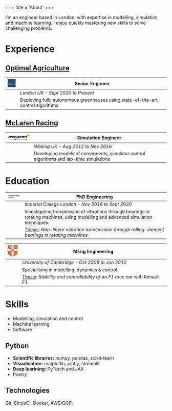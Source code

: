 +++
title = 'About'
+++


I’m an engineer based in London, with expertise in modelling, simulation and machine learning. I enjoy quickly mastering new skills to solve challenging problems.

# Experience

##  [Optimal Agriculture](https://www.optimal.ag/)

| ![Optimal Agriculture](images/optimal.png) | **Senior Engineer**                                                              |
|--------------------------------------------|----------------------------------------------------------------------------------|
|                                            | *London UK - Sept 2020 to Present*                                               |
|                                            | Deploying fully autonomous greenhouses using state-of-the-art control algorithms |

## [McLaren Racing](https://www.mclaren.com/racing/)
| ![McLaren Racing](images/mclaren.png)         | **Simulation Engineer**                                                          |
|-----------------------------------------------|----------------------------------------------------------------------------------|
|                                               | *Woking UK - Aug 2012 to Nov 2016*                                               |
|                                               | Developing models of components, simulator control algorithms and lap-time simulations |

# Education

| ![Imperial College](images/imperial.png)         | **PhD Engineering**                                                                               |
|--------------------------------------------------|---------------------------------------------------------------------------------------------------|
|                                                  | *Imperial College London - Nov 2016 to Sept 2020*                                                 |
|                                                  | Investigating transmission of vibrations through bearings in rotating machines, using modelling and advanced simulation techniques.                                                 |
|                                                  | [Thesis](https://spiral.imperial.ac.uk/handle/10044/1/101592): *Non-linear vibration transmission through rolling-element bearings in rotating machines* |

| ![University of Cambridge](images/cambridge.png)         | **MEng Engineering**                                                                  |
|----------------------------------------------------------|---------------------------------------------------------------------------------------|
|                                                          | *University of Cambridge - Oct 2008 to Jun 2012*                                      |
|                                                          | Specialising in modelling, dynamics & control.                                        |
|                                                          | [Thesis](files/masters_thesis.pdf): *Stability and controllability of an F1 race car* with Renault F1             |      


# Skills

- Modelling, simulation and control
- Machine learning
- Software

## Python

- **Scientific libraries:** numpy, pandas, scikit-learn
- **Visualisation:** matplotlib, plotly, streamlit
- **Deep learining:** PyTorch and JAX
- Poetry

## Technologies

Git, CircleCI, Docker, AWS/GCP.
